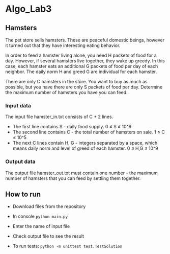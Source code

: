 # Algo_Lab3
## Hamsters
The pet store sells hamsters. These are peaceful domestic beings, however it turned out that they have interesting eating behavior.

In order to feed a hamster living alone, you need H packets of food for a day. However, if several hamsters live together, they wake up greedy. In this case, each hamster eats an additional G packets of food per day of each neighbor. The daily norm H and greed G are individual for each hamster.

There are only C hamsters in the store. You want to buy as much as possible, but you have there are only S packets of food per day. Determine the maximum number of hamsters you have you can feed.

### Input data
The input file hamster_in.txt consists of C + 2 lines.
 - The first line contains S - daily food supply. 0 ≤ S ≤ 10^9
 - The second line contains C - the total number of hamsters on sale. 1 ≤ C ≤ 10^5
 - The next C lines contain H, G - integers separated by a space, which means daily norm and level of greed of each hamster. 0 ≤ H,G ≤ 10^9

### Output data
The output file hamster_out.txt must contain one number - the maximum number of hamsters that you can feed by settling them together.

## How to run
 - Download files from the repository
 - In console `python main.py`
 - Enter the name of input file
 - Check output file to see the result

 - To run tests: `python -m unittest test.TestSolution`